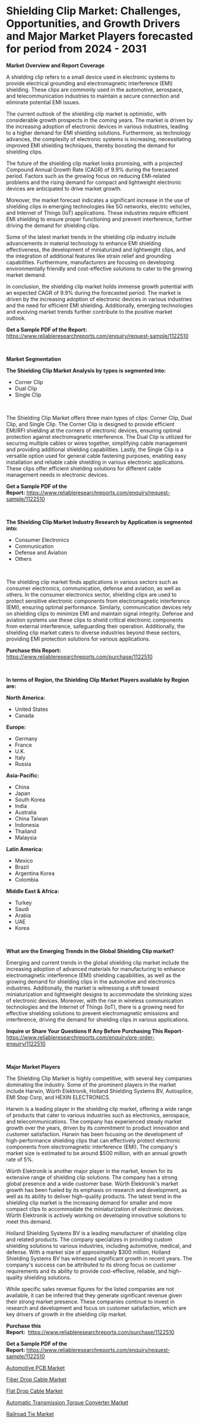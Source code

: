 <p><h1>Shielding Clip Market: Challenges, Opportunities, and Growth Drivers and Major Market Players forecasted for period from 2024 - 2031</h1></p><p><strong>Market Overview and Report Coverage</strong></p>
<p><p>A shielding clip refers to a small device used in electronic systems to provide electrical grounding and electromagnetic interference (EMI) shielding. These clips are commonly used in the automotive, aerospace, and telecommunication industries to maintain a secure connection and eliminate potential EMI issues.</p><p>The current outlook of the shielding clip market is optimistic, with considerable growth prospects in the coming years. The market is driven by the increasing adoption of electronic devices in various industries, leading to a higher demand for EMI shielding solutions. Furthermore, as technology advances, the complexity of electronic systems is increasing, necessitating improved EMI shielding techniques, thereby boosting the demand for shielding clips.</p><p>The future of the shielding clip market looks promising, with a projected Compound Annual Growth Rate (CAGR) of 9.9% during the forecasted period. Factors such as the growing focus on reducing EMI-related problems and the rising demand for compact and lightweight electronic devices are anticipated to drive market growth.</p><p>Moreover, the market forecast indicates a significant increase in the use of shielding clips in emerging technologies like 5G networks, electric vehicles, and Internet of Things (IoT) applications. These industries require efficient EMI shielding to ensure proper functioning and prevent interference, further driving the demand for shielding clips.</p><p>Some of the latest market trends in the shielding clip industry include advancements in material technology to enhance EMI shielding effectiveness, the development of miniaturized and lightweight clips, and the integration of additional features like strain relief and grounding capabilities. Furthermore, manufacturers are focusing on developing environmentally friendly and cost-effective solutions to cater to the growing market demand.</p><p>In conclusion, the shielding clip market holds immense growth potential with an expected CAGR of 9.9% during the forecasted period. The market is driven by the increasing adoption of electronic devices in various industries and the need for efficient EMI shielding. Additionally, emerging technologies and evolving market trends further contribute to the positive market outlook.</p></p>
<p><strong>Get a Sample PDF of the Report:</strong> <a href="https://www.reliableresearchreports.com/enquiry/request-sample/1122510">https://www.reliableresearchreports.com/enquiry/request-sample/1122510</a></p>
<p>&nbsp;</p>
<p><strong>Market Segmentation</strong></p>
<p><strong>The Shielding Clip Market Analysis by types is segmented into:</strong></p>
<p><ul><li>Corner Clip</li><li>Dual Clip</li><li>Single Clip</li></ul></p>
<p>&nbsp;</p>
<p><p>The Shielding Clip Market offers three main types of clips: Corner Clip, Dual Clip, and Single Clip. The Corner Clip is designed to provide efficient EMI/RFI shielding at the corners of electronic devices, ensuring optimal protection against electromagnetic interference. The Dual Clip is utilized for securing multiple cables or wires together, simplifying cable management and providing additional shielding capabilities. Lastly, the Single Clip is a versatile option used for general cable fastening purposes, enabling easy installation and reliable cable shielding in various electronic applications. These clips offer efficient shielding solutions for different cable management needs in electronic devices.</p></p>
<p><strong>Get a Sample PDF of the Report:</strong>&nbsp;<a href="https://www.reliableresearchreports.com/enquiry/request-sample/1122510">https://www.reliableresearchreports.com/enquiry/request-sample/1122510</a></p>
<p>&nbsp;</p>
<p><strong>The Shielding Clip Market Industry Research by Application is segmented into:</strong></p>
<p><ul><li>Consumer Electronics</li><li>Communication</li><li>Defense and Aviation</li><li>Others</li></ul></p>
<p>&nbsp;</p>
<p><p>The shielding clip market finds applications in various sectors such as consumer electronics, communication, defense and aviation, as well as others. In the consumer electronics sector, shielding clips are used to protect sensitive electronic components from electromagnetic interference (EMI), ensuring optimal performance. Similarly, communication devices rely on shielding clips to minimize EMI and maintain signal integrity. Defense and aviation systems use these clips to shield critical electronic components from external interference, safeguarding their operation. Additionally, the shielding clip market caters to diverse industries beyond these sectors, providing EMI protection solutions for various applications.</p></p>
<p><strong>Purchase this Report:</strong>&nbsp; <a href="https://www.reliableresearchreports.com/purchase/1122510">https://www.reliableresearchreports.com/purchase/1122510</a></p>
<p>&nbsp;</p>
<p><strong>In terms of Region, the Shielding Clip Market Players available by Region are:</strong></p>
<p>
    <p> <strong> North America: </strong>
        <ul>
            <li>United States</li>
            <li>Canada</li>
        </ul>
        </p> 
    <p> <strong> Europe: </strong>
        <ul>
            <li>Germany</li>
            <li>France</li>
            <li>U.K.</li>
            <li>Italy</li>
            <li>Russia</li>
        </ul>
        </p> 
    <p> <strong> Asia-Pacific: </strong>
        <ul>
            <li>China</li>
            <li>Japan</li>
            <li>South Korea</li>
            <li>India</li>
            <li>Australia</li>
            <li>China Taiwan</li>
            <li>Indonesia</li>
            <li>Thailand</li>
            <li>Malaysia</li>
        </ul>
        </p> 
    <p> <strong> Latin America: </strong>
        <ul>
            <li>Mexico</li>
            <li>Brazil</li>
            <li>Argentina Korea</li>
            <li>Colombia</li>
        </ul>
        </p> 
    <p> <strong> Middle East & Africa: </strong>
        <ul>
            <li>Turkey</li>
            <li>Saudi</li>
            <li>Arabia</li>
            <li>UAE</li>
            <li>Korea</li>
        </ul>
    </p>
    </p>
<p>&nbsp;</p>
<p><strong>What are the Emerging Trends in the Global Shielding Clip market?</strong></p>
<p><p>Emerging and current trends in the global shielding clip market include the increasing adoption of advanced materials for manufacturing to enhance electromagnetic interference (EMI) shielding capabilities, as well as the growing demand for shielding clips in the automotive and electronics industries. Additionally, the market is witnessing a shift toward miniaturization and lightweight designs to accommodate the shrinking sizes of electronic devices. Moreover, with the rise in wireless communication technologies and the Internet of Things (IoT), there is a growing need for effective shielding solutions to prevent electromagnetic emissions and interference, driving the demand for shielding clips in various applications.</p></p>
<p><strong>Inquire or Share Your Questions If Any Before Purchasing This Report</strong>- <a href="https://www.reliableresearchreports.com/enquiry/pre-order-enquiry/1122510">https://www.reliableresearchreports.com/enquiry/pre-order-enquiry/1122510</a></p>
<p>&nbsp;</p>
<p><strong>Major Market Players</strong></p>
<p><p>The Shielding Clip Market is highly competitive, with several key companies dominating the industry. Some of the prominent players in the market include Harwin, Würth Elektronik, Holland Shielding Systems BV, Autosplice, EMI Stop Corp, and HEXIN ELECTRONICS. </p><p>Harwin is a leading player in the shielding clip market, offering a wide range of products that cater to various industries such as electronics, aerospace, and telecommunications. The company has experienced steady market growth over the years, driven by its commitment to product innovation and customer satisfaction. Harwin has been focusing on the development of high-performance shielding clips that can effectively protect electronic components from electromagnetic interference (EMI). The company's market size is estimated to be around $500 million, with an annual growth rate of 5%.</p><p>Würth Elektronik is another major player in the market, known for its extensive range of shielding clip solutions. The company has a strong global presence and a wide customer base. Würth Elektronik's market growth has been fueled by its emphasis on research and development, as well as its ability to deliver high-quality products. The latest trend in the shielding clip market is the increasing demand for smaller and more compact clips to accommodate the miniaturization of electronic devices. Würth Elektronik is actively working on developing innovative solutions to meet this demand.</p><p>Holland Shielding Systems BV is a leading manufacturer of shielding clips and related products. The company specializes in providing custom shielding solutions to various industries, including automotive, medical, and defense. With a market size of approximately $300 million, Holland Shielding Systems BV has witnessed significant growth in recent years. The company's success can be attributed to its strong focus on customer requirements and its ability to provide cost-effective, reliable, and high-quality shielding solutions.</p><p>While specific sales revenue figures for the listed companies are not available, it can be inferred that they generate significant revenue given their strong market presence. These companies continue to invest in research and development and focus on customer satisfaction, which are key drivers of growth in the shielding clip market.</p></p>
<p><strong>Purchase this Report:</strong>&nbsp;&nbsp;<a href="https://www.reliableresearchreports.com/purchase/1122510">https://www.reliableresearchreports.com/purchase/1122510</a></p>
<p></p>
<p><strong>Get a Sample PDF of the Report:</strong>&nbsp;<a href="https://www.reliableresearchreports.com/enquiry/request-sample/1122510">https://www.reliableresearchreports.com/enquiry/request-sample/1122510</a></p>
<p><p><a href="https://www.linkedin.com/pulse/automotive-pcb-market-size-share-global-analysis-report-eneqe/">Automotive PCB Market</a></p><p><a href="https://github.com/WillieWoodard/Market-Research-Report-List-2/blob/main/fiber-drop-cable-market.md">Fiber Drop Cable Market</a></p><p><a href="https://github.com/BryceTownsendr/Market-Research-Report-List-2/blob/main/flat-drop-cable-market.md">Flat Drop Cable Market</a></p><p><a href="https://www.linkedin.com/pulse/automatic-transmission-torque-converter-market-size-growth-mloxe/">Automatic Transmission Torque Converter Market</a></p><p><a href="https://www.linkedin.com/pulse/railroad-tie-market-size-share-amp-trends-analysis-report-mgbfe/">Railroad Tie Market</a></p></p>